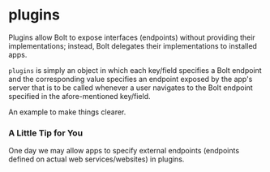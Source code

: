 # plugins

Plugins allow Bolt to expose interfaces \(endpoints\) without providing their implementations; instead, Bolt delegates their implementations to installed apps.

`plugins` is simply an object in which each key\/field specifies a Bolt endpoint and the corresponding value specifies an endpoint exposed by the app's server that is to be called whenever a user navigates to the Bolt endpoint specified in the afore-mentioned key\/field.

An example to make things clearer.



### A Little Tip for You

One day we may allow apps to specify external endpoints \(endpoints defined on actual web services\/websites\) in plugins.

